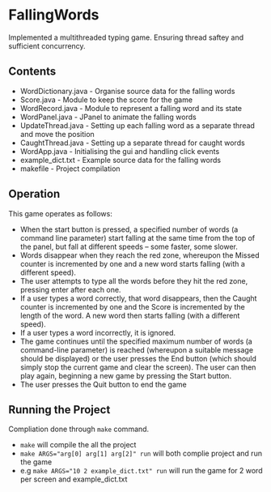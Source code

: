 # FallingWords
Implemented a multithreaded typing game. Ensuring thread saftey and sufficient concurrency. 

## Contents
 - WordDictionary.java - Organise source data for the falling words
 - Score.java - Module to keep the score for the game
 - WordRecord.java - Module to represent a falling word and its state
 - WordPanel.java - JPanel to animate the falling words
 - UpdateThread.java - Setting up each falling word as a separate thread and move the position
 - CaughtThread.java - Setting up a separate thread for caught words
 - WordApp.java - Initialising the gui and handling click events
 - example_dict.txt - Example source data for the falling words
 - makefile - Project compilation

## Operation
This game operates as follows: <br/>
  - When the start button is pressed, a specified number of words (a command line
    parameter) start falling at the same time from the top of the panel, but fall at different
    speeds – some faster, some slower. <br/>
  - Words disappear when they reach the red zone, whereupon the Missed counter is
    incremented by one and a new word starts falling (with a different speed).
  - The user attempts to type all the words before they hit the red zone, pressing enter
    after each one. <br/>
  - If a user types a word correctly, that word disappears, then the Caught counter is
    incremented by one and the Score is incremented by the length of the word. A new
    word then starts falling (with a different speed). <br/>
  - If a user types a word incorrectly, it is ignored. <br/>
  - The game continues until the specified maximum number of words (a command-line
    parameter) is reached (whereupon a suitable message should be displayed) or the user
    presses the End button (which should simply stop the current game and clear the
    screen). The user can then play again, beginning a new game by pressing the Start
    button. <br/>
  - The user presses the Quit button to end the game <br/>
  
  ## Running the Project
  Compliation done through ```make``` command.
  - ```make``` will compile the all the project
  - ```make ARGS="arg[0] arg[1] arg[2]" run``` will both complie project and run the game <br/>
  - e.g ```make ARGS="10 2 example_dict.txt" run``` will run the game for 2 word per screen and example_dict.txt
